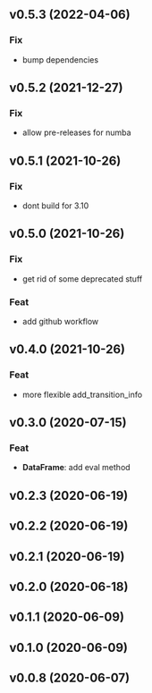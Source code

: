 ## v0.5.3 (2022-04-06)

### Fix

- bump dependencies

## v0.5.2 (2021-12-27)

### Fix

- allow pre-releases for numba

## v0.5.1 (2021-10-26)

### Fix

- dont build for 3.10

## v0.5.0 (2021-10-26)

### Fix

- get rid of some deprecated stuff

### Feat

- add github workflow

## v0.4.0 (2021-10-26)

### Feat

- more flexible add_transition_info

## v0.3.0 (2020-07-15)

### Feat

- **DataFrame**: add eval method

## v0.2.3 (2020-06-19)

## v0.2.2 (2020-06-19)

## v0.2.1 (2020-06-19)

## v0.2.0 (2020-06-18)

## v0.1.1 (2020-06-09)

## v0.1.0 (2020-06-09)

## v0.0.8 (2020-06-07)
